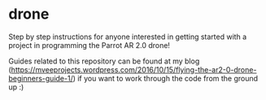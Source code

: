 # drone
Step by step instructions for anyone interested in getting started with a project in programming the Parrot AR 2.0 drone!


Guides related to this repository can be found at my blog (https://mveeprojects.wordpress.com/2016/10/15/flying-the-ar2-0-drone-beginners-guide-1/) if you want to work through the code from the ground up :)
